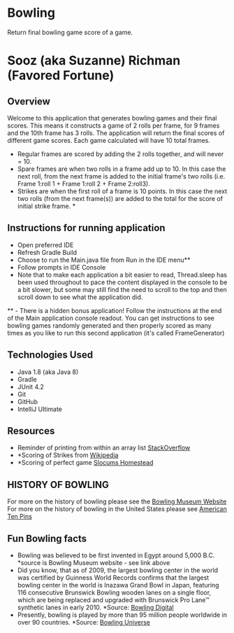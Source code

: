 # Bowling
Return final bowling game score of a game. 

# Sooz (aka Suzanne) Richman (Favored Fortune)


## Overview

Welcome to this application that generates bowling games and their final scores.
This means it constructs a game of 2 rolls per frame, for 9 frames and the 10th frame has 3 rolls.
The application will return the final scores of different game scores. Each game calculated will have 10 total frames.

- Regular frames are scored by adding the 2 rolls together, and will never = 10.
- Spare frames are when two rolls in a frame add up to 10. In this case the next roll, from the next frame is added 
to the initial frame's two rolls (i.e. Frame 1:roll 1 + Frame 1:roll 2 + Frame 2:roll3).
- Strikes are when the first roll of a frame is 10 points. In this case the next two rolls (from the next frame(s)) 
are added to the total for the score of initial strike frame. *


## Instructions for running application

- Open preferred IDE
- Refresh Gradle Build
- Choose to run the Main.java file from Run in the IDE menu**
- Follow prompts in IDE Console
- Note that to make each application a bit easier to read, Thread.sleep has been used throughout to pace the content 
displayed in the console to be a bit slower, but some may still find the need to scroll to the top and then scroll 
down to see what the application did.

** - There is a hidden bonus application! Follow the instructions at the end of the Main application console readout.
You can get instructions to see bowling games randomly generated and then properly scored as many times as you like 
to run this second application (it's called FrameGenerator)

## Technologies Used

- Java 1.8 (aka Java 8)
- Gradle
- JUnit 4.2
- Git
- GitHub
- IntelliJ Ultimate

## Resources

- Reminder of printing from within an array list [StackOverflow](https://stackoverflow.com/questions/10168066/how-to-print-out-all-the-elements-of-a-list-in-java)
- *Scoring of Strikes from [Wikipedia](https://en.wikipedia.org/wiki/Strike_(bowling))
- *Scoring of perfect game [Slocums Homestead](http://slocums.homestead.com/gamescore.html)

## HISTORY OF BOWLING
For more on the history of bowling please see the [Bowling Museum Website](https://www.bowlingmuseum.com/Visit/Education/History-of-Bowling)
For more on the history of bowling in the United States please see [American Ten Pins](http://www.americantenpins.com/PartOne.htm#theoriginalamericansocialnetwork)

## Fun Bowling facts
- Bowling was believed to be first invented in Egypt around 5,000 B.C. *source is Bowling Museum website - see link 
above
- Did you know, that as of 2009, the largest bowling center in the world was certified by Guinness World Records 
confirms that the largest bowling center in the world is Inazawa Grand Bowl in Japan, featuring 116 consecutive 
Brunswick Bowling wooden lanes on a single floor, which are being replaced and upgraded with Brunswick Pro Lane™ 
synthetic lanes in early 2010. *Source: [Bowling Digital](https://www.bowlingdigital.com/bowl/node/7445)
- Presently, bowling is played by more than 95 million people worldwide in over 90 countries. *Source: [Bowling 
Universe](https://www.thebowlinguniverse.com/blogs/news/history-of-bowling)